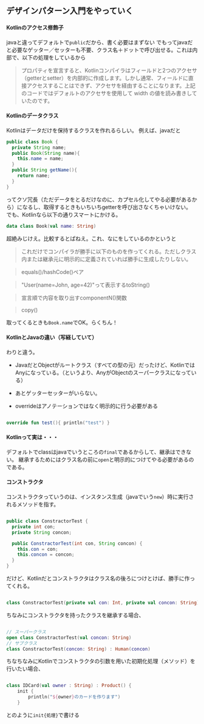 ## デザインパターン入門をやっていく

#### Kotlinのアクセス修飾子
javaと違ってデフォルトで`public`だから、書く必要はまずない
でもってjavaだと必要なゲッター／セッターも不要、クラス名＋ドットで呼び出せる。これは内部で、以下の処理をしているから
>プロパティを宣言すると、Kotlinコンパイラはフィールドと2つのアクセサ（getterとsetter）を内部的に作成します。しかし通常、フィールドに直接アクセスすることはできず、アクセサを経由することになります。上記のコードではデフォルトのアクセサを使用して width の値を読み書きしていたのです。

#### Kotlinのデータクラス
Kotlinはデータだけを保持するクラスを作れるらしい。
例えば、javaだと
```java
public class Book {
  private String name;
  public Book(String name){
    this.name = name;
  }
  public String getName(){
    return name;
  }
}
```
ってクソ冗長（ただデータをとるだけなのに、カプセル化してやる必要があるから）になるし、取得するときもいちいちgetterを呼び出さなくちゃいけない。
でも、Kotlinなら以下の通りスマートにかける。

```Kotlin
data class Book(val name: String)
```
超絶みじけえ。比較するとぱねえ。これ、なにをしているのかというと

>これだけでコンパイラが勝手に以下のものを作ってくれる。ただしクラス内または継承元に明示的に定義されていれば勝手に生成したりしない。

>equals()/hashCode()ペア

>"User(name=John, age=42)"って表示するtoString()

>宣言順で内容を取り出すcomponentN()関数

>copy()

取ってくるときも`Book.name`でOK。らくちん！

#### KotlinとJavaの違い（写経していて）
わりと違う。

- JavaだとObjectがルートクラス（すべての型の元）だったけど、KotlinではAnyになっている。（というより、AnyがObjectのスーパークラスになっている）

- あとゲッターセッターがいらない。

- overrideはアノテーションではなく明示的に行う必要がある

```Kotlin

override fun test(){ println("test") }

```

#### Kotlinって実は・・・
デフォルトでclassはjavaでいうところの`final`であるからして、継承はできない。
継承するためにはクラス名の前に`open`と明示的につけてやる必要があるのである。

#### コンストラクタ
コンストラクタっていうのは、インスタンス生成（javaでいう`new`）時に実行されるメソッドを指す。

```Java

public class ConstractorTest {
  private int con;
  private String concon;

  public ConstractorTest(int con, String concon) {
    this.con = con;
    this.concon = concon;
  }
}

```

だけど、Kotlinだとコンストラクタはクラス名の後ろにつけとけば、勝手に作ってくれる。

```Kotlin

class ConstractorTest(private val con: Int, private val concon: String) {}

```

ちなみにコンストラクタを持ったクラスを継承する場合、

```Kotlin

// スーパークラス
open class ConstractorTest(val concon: String)
// サブクラス
class ConstractorTest(concon: String) : Human(concon)

```

ちなちなみにKotlinでコンストラクタの引数を用いた初期化処理（メソッド）を行いたい場合、

```Kotlin

class IDCard(val owner : String) : Product() {
    init {
	    println("${owner}のカードを作ります")
    }

```

とのように`init{処理}`で書ける
